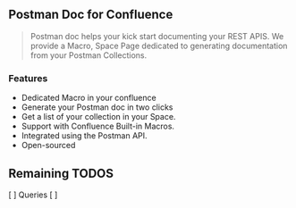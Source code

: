 ## Postman Doc for Confluence
> Postman doc helps your kick start documenting your REST APIS. We provide a Macro, Space Page dedicated to generating documentation from your Postman Collections.

### Features

- Dedicated Macro in your confluence
- Generate your Postman doc in two clicks
- Get a list of your collection in your Space.
- Support with Confluence Built-in Macros.
- Integrated using the Postman API.
- Open-sourced

## Remaining TODOS

[ ] Queries 
[ ] 

